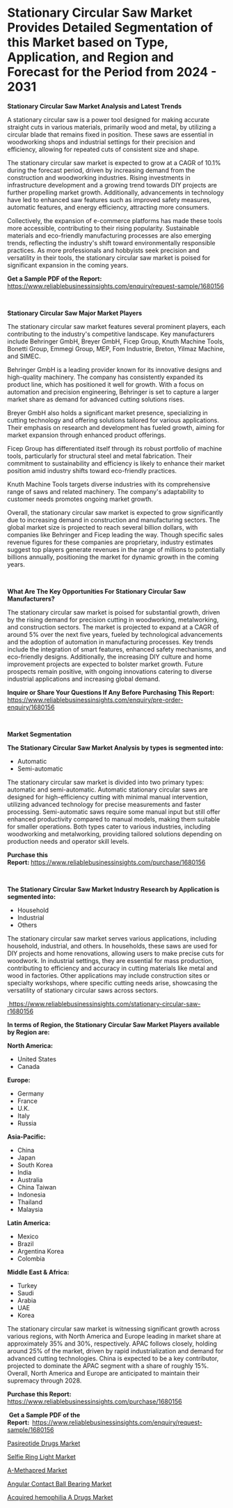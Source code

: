 <p><h1>Stationary Circular Saw Market Provides Detailed Segmentation of this Market based on Type, Application, and Region and Forecast for the Period from 2024 - 2031</h1></p><p><strong>Stationary Circular Saw Market Analysis and Latest Trends</strong></p>
<p><p>A stationary circular saw is a power tool designed for making accurate straight cuts in various materials, primarily wood and metal, by utilizing a circular blade that remains fixed in position. These saws are essential in woodworking shops and industrial settings for their precision and efficiency, allowing for repeated cuts of consistent size and shape. </p><p>The stationary circular saw market is expected to grow at a CAGR of 10.1% during the forecast period, driven by increasing demand from the construction and woodworking industries. Rising investments in infrastructure development and a growing trend towards DIY projects are further propelling market growth. Additionally, advancements in technology have led to enhanced saw features such as improved safety measures, automatic features, and energy efficiency, attracting more consumers. </p><p>Collectively, the expansion of e-commerce platforms has made these tools more accessible, contributing to their rising popularity. Sustainable materials and eco-friendly manufacturing processes are also emerging trends, reflecting the industry's shift toward environmentally responsible practices. As more professionals and hobbyists seek precision and versatility in their tools, the stationary circular saw market is poised for significant expansion in the coming years.</p></p>
<p><strong>Get a Sample PDF of the Report:&nbsp;</strong> <a href="https://www.reliablebusinessinsights.com/enquiry/request-sample/1680156?utm_campaign=1135&utm_medium=2&utm_source=Github&utm_content=ia&utm_term=14102024&utm_id=stationary-circular-saw">https://www.reliablebusinessinsights.com/enquiry/request-sample/1680156</a></p>
<p>&nbsp;</p>
<p><strong>Stationary Circular Saw Major Market Players</strong></p>
<p><p>The stationary circular saw market features several prominent players, each contributing to the industry's competitive landscape. Key manufacturers include Behringer GmbH, Breyer GmbH, Ficep Group, Knuth Machine Tools, Bonetti Group, Emmegi Group, MEP, Fom Industrie, Breton, Yilmaz Machine, and SIMEC.</p><p>Behringer GmbH is a leading provider known for its innovative designs and high-quality machinery. The company has consistently expanded its product line, which has positioned it well for growth. With a focus on automation and precision engineering, Behringer is set to capture a larger market share as demand for advanced cutting solutions rises.</p><p>Breyer GmbH also holds a significant market presence, specializing in cutting technology and offering solutions tailored for various applications. Their emphasis on research and development has fueled growth, aiming for market expansion through enhanced product offerings.</p><p>Ficep Group has differentiated itself through its robust portfolio of machine tools, particularly for structural steel and metal fabrication. Their commitment to sustainability and efficiency is likely to enhance their market position amid industry shifts toward eco-friendly practices.</p><p>Knuth Machine Tools targets diverse industries with its comprehensive range of saws and related machinery. The company's adaptability to customer needs promotes ongoing market growth.</p><p>Overall, the stationary circular saw market is expected to grow significantly due to increasing demand in construction and manufacturing sectors. The global market size is projected to reach several billion dollars, with companies like Behringer and Ficep leading the way. Though specific sales revenue figures for these companies are proprietary, industry estimates suggest top players generate revenues in the range of millions to potentially billions annually, positioning the market for dynamic growth in the coming years.</p></p>
<p>&nbsp;</p>
<p><strong>What Are The Key Opportunities For Stationary Circular Saw Manufacturers?</strong></p>
<p><p>The stationary circular saw market is poised for substantial growth, driven by the rising demand for precision cutting in woodworking, metalworking, and construction sectors. The market is projected to expand at a CAGR of around 5% over the next five years, fueled by technological advancements and the adoption of automation in manufacturing processes. Key trends include the integration of smart features, enhanced safety mechanisms, and eco-friendly designs. Additionally, the increasing DIY culture and home improvement projects are expected to bolster market growth. Future prospects remain positive, with ongoing innovations catering to diverse industrial applications and increasing global demand.</p></p>
<p><strong>Inquire or Share Your Questions If Any Before Purchasing This Report:</strong> <a href="https://www.reliablebusinessinsights.com/enquiry/pre-order-enquiry/1680156?utm_campaign=1135&utm_medium=2&utm_source=Github&utm_content=ia&utm_term=14102024&utm_id=stationary-circular-saw">https://www.reliablebusinessinsights.com/enquiry/pre-order-enquiry/1680156</a></p>
<p>&nbsp;</p>
<p><strong>Market Segmentation</strong></p>
<p><strong>The Stationary Circular Saw Market Analysis by types is segmented into:</strong></p>
<p><ul><li>Automatic</li><li>Semi-automatic</li></ul></p>
<p><p>The stationary circular saw market is divided into two primary types: automatic and semi-automatic. Automatic stationary circular saws are designed for high-efficiency cutting with minimal manual intervention, utilizing advanced technology for precise measurements and faster processing. Semi-automatic saws require some manual input but still offer enhanced productivity compared to manual models, making them suitable for smaller operations. Both types cater to various industries, including woodworking and metalworking, providing tailored solutions depending on production needs and operator skill levels.</p></p>
<p><strong>Purchase this Report:&nbsp;</strong><a href="https://www.reliablebusinessinsights.com/purchase/1680156?utm_campaign=1135&utm_medium=2&utm_source=Github&utm_content=ia&utm_term=14102024&utm_id=stationary-circular-saw">https://www.reliablebusinessinsights.com/purchase/1680156</a></p>
<p>&nbsp;</p>
<p><strong>The Stationary Circular Saw Market Industry Research by Application is segmented into:</strong></p>
<p><ul><li>Household</li><li>Industrial</li><li>Others</li></ul></p>
<p><p>The stationary circular saw market serves various applications, including household, industrial, and others. In households, these saws are used for DIY projects and home renovations, allowing users to make precise cuts for woodwork. In industrial settings, they are essential for mass production, contributing to efficiency and accuracy in cutting materials like metal and wood in factories. Other applications may include construction sites or specialty workshops, where specific cutting needs arise, showcasing the versatility of stationary circular saws across sectors.</p></p>
<p><a href="https://www.reliablebusinessinsights.com/stationary-circular-saw-r1680156?utm_campaign=1135&utm_medium=2&utm_source=Github&utm_content=ia&utm_term=14102024&utm_id=stationary-circular-saw">&nbsp;https://www.reliablebusinessinsights.com/stationary-circular-saw-r1680156</a></p>
<p><strong>In terms of Region, the Stationary Circular Saw Market Players available by Region are:</strong></p>
<p>
    <p> <strong> North America: </strong>
        <ul>
            <li>United States</li>
            <li>Canada</li>
        </ul>
        </p> 
    <p> <strong> Europe: </strong>
        <ul>
            <li>Germany</li>
            <li>France</li>
            <li>U.K.</li>
            <li>Italy</li>
            <li>Russia</li>
        </ul>
        </p> 
    <p> <strong> Asia-Pacific: </strong>
        <ul>
            <li>China</li>
            <li>Japan</li>
            <li>South Korea</li>
            <li>India</li>
            <li>Australia</li>
            <li>China Taiwan</li>
            <li>Indonesia</li>
            <li>Thailand</li>
            <li>Malaysia</li>
        </ul>
        </p> 
    <p> <strong> Latin America: </strong>
        <ul>
            <li>Mexico</li>
            <li>Brazil</li>
            <li>Argentina Korea</li>
            <li>Colombia</li>
        </ul>
        </p> 
    <p> <strong> Middle East & Africa: </strong>
        <ul>
            <li>Turkey</li>
            <li>Saudi</li>
            <li>Arabia</li>
            <li>UAE</li>
            <li>Korea</li>
        </ul>
    </p>
    </p>
<p><p>The stationary circular saw market is witnessing significant growth across various regions, with North America and Europe leading in market share at approximately 35% and 30%, respectively. APAC follows closely, holding around 25% of the market, driven by rapid industrialization and demand for advanced cutting technologies. China is expected to be a key contributor, projected to dominate the APAC segment with a share of roughly 15%. Overall, North America and Europe are anticipated to maintain their supremacy through 2028.</p></p>
<p><strong>Purchase this Report: </strong><a href="https://www.reliablebusinessinsights.com/purchase/1680156?utm_campaign=1135&utm_medium=2&utm_source=Github&utm_content=ia&utm_term=14102024&utm_id=stationary-circular-saw">https://www.reliablebusinessinsights.com/purchase/1680156</a></p>
<p>&nbsp;<strong>Get a Sample PDF of the Report:&nbsp;&nbsp;</strong><a href="https://www.reliablebusinessinsights.com/enquiry/request-sample/1680156?utm_campaign=1135&utm_medium=2&utm_source=Github&utm_content=ia&utm_term=14102024&utm_id=stationary-circular-saw">https://www.reliablebusinessinsights.com/enquiry/request-sample/1680156</a></p>
<p><strong></strong></p>
<p><p><a href="https://www.linkedin.com/pulse/market-leaders-laggards-global-pasireotide-drugs-trends-4ngrf?trk=public_post_embed_feed-article-content&utm_campaign=1135&utm_medium=2&utm_source=Github&utm_content=ia&utm_term=14102024&utm_id=stationary-circular-saw">Pasireotide Drugs Market</a></p><p><a href="https://github.com/maq4brod/Market-Research-Report-List-1/blob/main/selfie-ring-light-market.md?utm_campaign=1135&utm_medium=2&utm_source=Github&utm_content=ia&utm_term=14102024&utm_id=stationary-circular-saw">Selfie Ring Light Market</a></p><p><a href="https://www.linkedin.com/pulse/global-a-methapred-market-size-trends-analysis-regional-outlook-7cxuf?trk=public_post_embed_feed-article-content&utm_campaign=1135&utm_medium=2&utm_source=Github&utm_content=ia&utm_term=14102024&utm_id=stationary-circular-saw">A-Methapred Market</a></p><p><a href="https://github.com/kimhelmer83/Market-Research-Report-List-1/blob/main/angular-contact-ball-bearing-market.md?utm_campaign=1135&utm_medium=2&utm_source=Github&utm_content=ia&utm_term=14102024&utm_id=stationary-circular-saw">Angular Contact Ball Bearing Market</a></p><p><a href="https://www.linkedin.com/pulse/acquired-hemophilia-drugs-market-growth-segmentation-regional-1zamf?trk=public_post_embed_feed-article-content&utm_campaign=1135&utm_medium=2&utm_source=Github&utm_content=ia&utm_term=14102024&utm_id=stationary-circular-saw">Acquired hemophilia A Drugs Market</a></p></p>